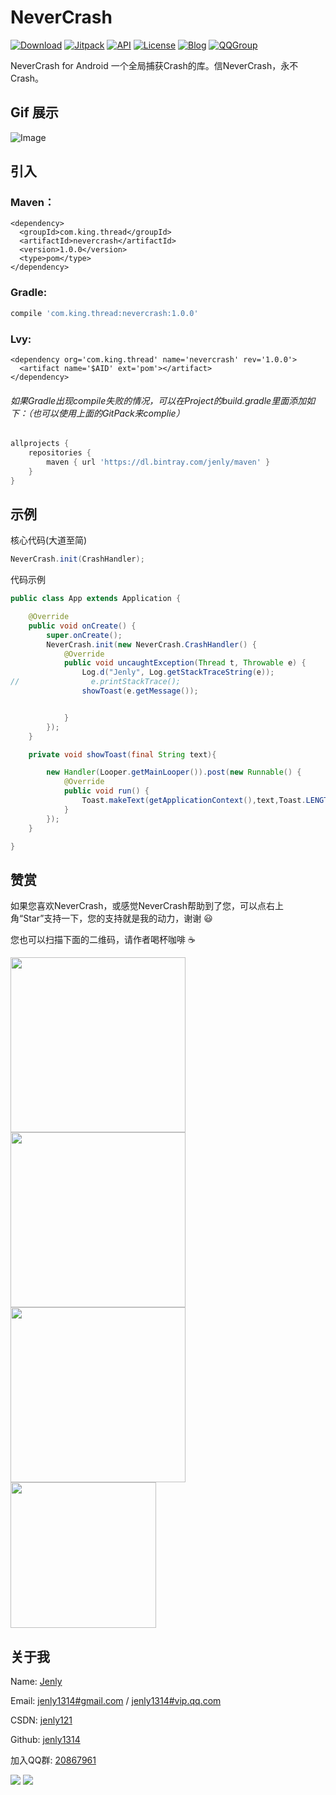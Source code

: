 # NeverCrash
[![Download](https://img.shields.io/badge/download-App-blue.svg)](https://raw.githubusercontent.com/jenly1314/NeverCrash/master/app/app-release.apk)
[![Jitpack](https://jitpack.io/v/jenly1314/NeverCrash.svg)](https://jitpack.io/#jenly1314/NeverCrash)
[![API](https://img.shields.io/badge/API-15%2B-blue.svg?style=flat)](https://android-arsenal.com/api?level=15)
[![License](https://img.shields.io/badge/license-MIT-blue.svg)](https://opensource.org/licenses/mit-license.php)
[![Blog](https://img.shields.io/badge/blog-Jenly-9933CC.svg)](http://blog.csdn.net/jenly121)
[![QQGroup](https://img.shields.io/badge/QQGroup-20867961-blue.svg)](http://shang.qq.com/wpa/qunwpa?idkey=8fcc6a2f88552ea44b1411582c94fd124f7bb3ec227e2a400dbbfaad3dc2f5ad)

NeverCrash for Android 一个全局捕获Crash的库。信NeverCrash，永不Crash。

## Gif 展示
![Image](GIF.gif)

## 引入

### Maven：
```maven
<dependency>
  <groupId>com.king.thread</groupId>
  <artifactId>nevercrash</artifactId>
  <version>1.0.0</version>
  <type>pom</type>
</dependency>
```
### Gradle:
```gradle
compile 'com.king.thread:nevercrash:1.0.0'
```
### Lvy:
```lvy
<dependency org='com.king.thread' name='nevercrash' rev='1.0.0'>
  <artifact name='$AID' ext='pom'></artifact>
</dependency>
```

###### 如果Gradle出现compile失败的情况，可以在Project的build.gradle里面添加如下：（也可以使用上面的GitPack来complie）
```gradle
allprojects {
    repositories {
        maven { url 'https://dl.bintray.com/jenly/maven' }
    }
}
```

## 示例

核心代码(大道至简)
```Java
NeverCrash.init(CrashHandler);
```

代码示例
```Java
public class App extends Application {

    @Override
    public void onCreate() {
        super.onCreate();
        NeverCrash.init(new NeverCrash.CrashHandler() {
            @Override
            public void uncaughtException(Thread t, Throwable e) {
                Log.d("Jenly", Log.getStackTraceString(e));
//                e.printStackTrace();
                showToast(e.getMessage());


            }
        });
    }

    private void showToast(final String text){

        new Handler(Looper.getMainLooper()).post(new Runnable() {
            @Override
            public void run() {
                Toast.makeText(getApplicationContext(),text,Toast.LENGTH_SHORT).show();
            }
        });
    }

}
```


## 赞赏
如果您喜欢NeverCrash，或感觉NeverCrash帮助到了您，可以点右上角“Star”支持一下，您的支持就是我的动力，谢谢 :smiley:<p>
您也可以扫描下面的二维码，请作者喝杯咖啡 :coffee:
    <div>
        <img src="https://jenly1314.github.io/image/pay/wxpay.png" width="280" heght="350">
        <img src="https://jenly1314.github.io/image/pay/alipay.png" width="280" heght="350">
        <img src="https://jenly1314.github.io/image/pay/qqpay.png" width="280" heght="350">
        <img src="https://jenly1314.github.io/image/alipay_red_envelopes.jpg" width="233" heght="350">
    </div>

## 关于我
   Name: <a title="关于作者" href="https://about.me/jenly1314" target="_blank">Jenly</a>

   Email: <a title="欢迎邮件与我交流" href="mailto:jenly1314@gmail.com" target="_blank">jenly1314#gmail.com</a> / <a title="给我发邮件" href="mailto:jenly1314@vip.qq.com" target="_blank">jenly1314#vip.qq.com</a>

   CSDN: <a title="CSDN博客" href="http://blog.csdn.net/jenly121" target="_blank">jenly121</a>

   Github: <a title="Github开源项目" href="https://github.com/jenly1314" target="_blank">jenly1314</a>

   加入QQ群: <a title="点击加入QQ群" href="http://shang.qq.com/wpa/qunwpa?idkey=8fcc6a2f88552ea44b1411582c94fd124f7bb3ec227e2a400dbbfaad3dc2f5ad" target="_blank">20867961</a>
   <div>
       <img src="https://jenly1314.github.io/image/jenly666.png">
       <img src="https://jenly1314.github.io/image/qqgourp.png">
   </div>

   
   
   
